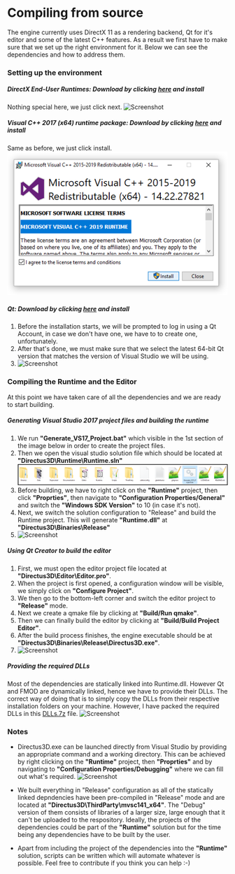 # Compiling from source
The engine currently uses DirectX 11 as a rendering backend, Qt for it's editor and some of the latest C++ features. 
As a result we first have to make sure that we set up the right environment for it. Below we can see the dependencies and how to address them.

### Setting up the environment
##### DirectX End-User Runtimes: Download by clicking [here](https://www.microsoft.com/en-us/download/details.aspx?id=8109) and install
Nothing special here, we just click next.
![Screenshot](https://raw.githubusercontent.com/PanosK92/Directus3D/master/Documentation/CompilingFromSource/DirectX.png)

##### Visual C++ 2017 (x64) runtime package: Download by clicking [here](https://go.microsoft.com/fwlink/?LinkId=746572) and install
Same as before, we just click install.
![Screenshot](https://raw.githubusercontent.com/PanosK92/Directus3D/master/Documentation/CompilingFromSource/Visual%20C%2B%2B.png)

##### Qt: Download by clicking [here](http://download.qt.io/official_releases/online_installers/qt-unified-windows-x86-online.exe) and install
1. Before the installation starts, we will be prompted to log in using a Qt Account, in case we don't have one, we have to to create one, unfortunately.
2. After that's done, we must make sure that we select the latest 64-bit Qt version that matches the version of Visual Studio we will be using.
3. ![Screenshot](https://raw.githubusercontent.com/PanosK92/Directus3D/master/Documentation/CompilingFromSource/Qt.png)

### Compiling the Runtime and the Editor
At this point we have taken care of all the dependencies and we are ready to start building.

##### Generating Visual Studio 2017 project files and building the runtime
1. We run **"Generate_VS17_Project.bat"** which visible in the 1st section of the image below in order to create the project files.
2. Then we open the visual studio solution file which should be located at **"Directus3D\Runtime\Runtime.sln"**
![Screenshot](https://raw.githubusercontent.com/PanosK92/Directus3D/master/Documentation/CompilingFromSource/GenerateVS.png)
3. Before building, we have to right click on the **"Runtime"** project, then click **"Proprties"**, then navigate to **"Configuration Properties/General"** and switch the **"Windows SDK Version"** to 10 (in case it's not).
4. Next, we switch the solution configuration to "Release" and build the Runtime project. This will generate **"Runtime.dll"** at **"Directus3D\Binaries\Release"**
5. ![Screenshot](https://raw.githubusercontent.com/PanosK92/Directus3D/master/Documentation/CompilingFromSource/BuildVS.png)

##### Using Qt Creator to build the editor
1. First, we must open the editor project file located at **"Directus3D\Editor\Editor.pro"**.
2. When the project is first opened, a configuration window will be visible, we simply click on **"Configure Project"**.
3. We then go to the bottom-left corner and switch the editor project to **"Release"** mode.
4. Next we create a qmake file by clicking at **"Build/Run qmake"**.
5. Then we can finally build the editor by clicking at **"Build/Build Project Editor"**.
6. After the build process finishes, the engine executable should be at **"Directus3D\Binaries\Release\Directus3D.exe"**.
7. ![Screenshot](https://raw.githubusercontent.com/PanosK92/Directus3D/master/Documentation/CompilingFromSource/BuildQt.png)

##### Providing the required DLLs
Most of the dependencies are statically linked into Runtime.dll. However Qt and FMOD are dynamically linked, hence we have to provide
their DLLs. The correct way of doing that is to simply copy the DLLs from their respective installation folders on your machine.
However, I have packed the required DLLs in this [DLLs.7z](https://raw.githubusercontent.com/PanosK92/Directus3D/master/Documentation/CompilingFromSource/DLLs.7z) file.
![Screenshot](https://raw.githubusercontent.com/PanosK92/Directus3D/master/Documentation/CompilingFromSource/DLLs.png)

### Notes
- Directus3D.exe can be launched directly from Visual Studio by providing an appropriate command and a working directory.
This can be achieved by right clicking on the **"Runtime"** project, then **"Proprties"** and by navigating to **"Configuration Properties/Debugging"**
where we can fill out what's required.
![Screenshot](https://raw.githubusercontent.com/PanosK92/Directus3D/master/Documentation/CompilingFromSource/LaunchingVS.png)

- We built everything in "Release" configuration as all of the statically linked depndencies have been pre-compiled in "Release" mode and are located at **"Directus3D\ThirdParty\mvsc141_x64\"**. The "Debug" version of them consists of libraries of a larger size, large enough that it can't be uploaded to the respository. Ideally, the projects of the dependencies could be part of the **"Runtime"** solution but for the time being any dependencies have to be built by the user.

- Apart from including the project of the dependencies into the **"Runtime"** solution, scripts can be written which will automate whatever is possible. Feel free to contribute if you think you can help :-)